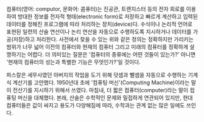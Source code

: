 컴퓨터(영어: computor, 문화어: 콤퓨터)는 진공관, 트랜지스터 등의 전자 회로를 이용하여 방대한 정보를 전자적 형태(electronic form)로 저장하고 빠르게 계산하고 입력된 데이터를 정해진 프로그램에 따라 처리하는 장치(device)다. 수식이나 논리적 언어로 표현된 일련의 산술 연산이나 논리 연산을 자동으로 수행하도록 지시하거나 데이터를 가공(저장)하고 처리한다. 사전에서 찾을 수 있는 위와 같은 정의는 정확하지만 가리키는 범위가 너무 넓어 이전의 컴퓨터와 현재의 컴퓨터 그리고 미래의 컴퓨터를 정확하게 설명하기는 어렵다. 더 의미있는 질문은 '컴퓨터의 종류에는 어떤 것들이 있는가?' 아니면 '현재의 컴퓨터의 성는과 특별한 기능은 무엇인가?'일 것이다.


파스칼은 세무사였던 아버지의 작업을 도기 위해 덧셈과 뺄셈을 자동으로 수행하는 기계식 계산기를 고안했다. 1950년대 초에 '컴퓨팅 머신'(Computing Machine)이라는 말이 전산기를 지시하기 위해서 쓰였다. 마침내, 더 짧은 컴퓨터(computer)라는 말이 컴퓨팅 머신을 대체했다. 본래, 산술은 수학적인 문제와 밀접하게 연관되어 있지만, 현대 컴퓨터들은 값이 싸지고 용도가 다양해짐에 따라, 수학과는 관계 없는 많은 일에도 쓰인다.
